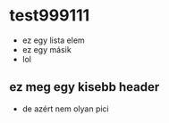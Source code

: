# test999111
- ez egy lista elem
- ez egy másik
- lol

## ez meg egy kisebb header
- de azért nem olyan pici
